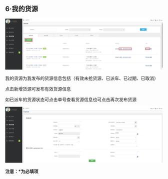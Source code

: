 ## **6·我的货源**

![](/assets/QQ截图20160920145926.png)

我的货源为我发布的货源信息包括（有效未抢货源、已派车、已过期、已取消）

点击新增货源可发布有效货源信息

如已派车的货源状态可点击单号查看货源信息也可点击再次发布货源

![](/assets/QQ截图20160921091834.png)

**注意：\*为必填项**

